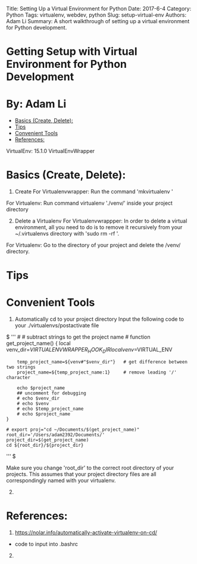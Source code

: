 Title: Setting Up a Virtual Environment for Python
Date: 2017-6-4
Category: Python
Tags: virtualenv, webdev, python
Slug: setup-virtual-env
Authors: Adam Li
Summary: A short walkthrough of setting up a virtual environment for Python development.

# Getting Setup with Virtual Environment for Python Development
# By: Adam Li
<!-- MarkdownTOC autolink="true" bracket="round" -->

- [Basics \(Create, Delete\):](#basics-create-delete)
- [Tips](#tips)
- [Convenient Tools](#convenient-tools)
- [References:](#references)

<!-- /MarkdownTOC -->

VirtualEnv: 15.1.0
VirtualEnvWrapper

# Basics (Create, Delete):
1. Create
For Virtualenvwrapper: Run the command 'mkvirtualenv <envname>'

For Virtualenv: Run command virtualenv './venv/' inside your project directory

2. Delete a Virtualenv
For Virtualenvwrappper: In order to delete a virtual environment, all you need to do is to remove it recursively from your ~/.virtualenvs directory with 'sudo rm -rf <name>'.

For Virtualenv: Go to the directory of your project and delete the /venv/ directory.

# Tips


# Convenient Tools
1. Automatically cd to your project directory
Input the following code to your ./virtualenvs/postactivate file

$
'''
    #
    # subtract strings to get the project name
    #
    function get_project_name() {
        local venv_dir=$VIRTUALENVWRAPPER_HOOK_DIR
        local venv=$VIRTUAL_ENV

        temp_project_name=${venv#"$venv_dir"}   # get difference between two strings
        project_name=${temp_project_name:1}     # remove leading '/' character

        echo $project_name
        ## uncomment for debugging
        # echo $venv_dir
        # echo $venv
        # echo $temp_project_name
        # echo $project_name
    }

    # export proj="cd ~/Documents/$(get_project_name)"
    root_dir='/Users/adam2392/Documents/'
    project_dir=$(get_project_name)
    cd ${root_dir}/${project_dir}
'''
$

Make sure you change 'root_dir' to the correct root directory of your projects. This assumes that your project directory files are all correspondingly named with your virtualenv.

2. 

# References:
1. https://nolar.info/automatically-activate-virtualenv-on-cd/
- code to input into .bashrc
2. 